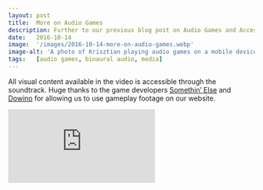 ```yaml
---
layout: post
title:  More on Audio Games
description: Further to our previous blog post on Audio Games and Accessibility published last month, we have worked on preparing a video that describes in detail the different sound design methods used in the audio games Papa Sangre, The Nightjar and A Blind Legend. 
date:   2016-10-14
image:  '/images/2016-10-14-more-on-audio-games.webp'
image-alt: 'A photo of Krisztian playing audio games on a mobile device with the game logos behind him.'
tags:   [audio games, binaural audio, media]
---
```


All visual content available in the video is accessible through the soundtrack. Huge thanks to the game developers [Somethin’ Else](https://somethinelse.com/) and [Dowino](https://www.dowino.com/en/) for allowing us to use gameplay footage on our website.

<p><iframe title="Audio Games." src="https://www.youtube.com/embed/bOJu8zfXytc" loading="lazy" frameborder="0" allowfullscreen></iframe></p>



